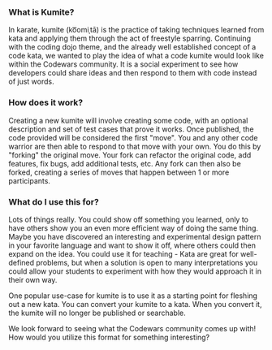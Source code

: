 ### What is Kumite?

In karate, kumite (ko͞omiˌtā) is the practice of taking techniques learned from kata and applying them through the act of freestyle sparring. Continuing with the coding dojo theme, and the already well established concept of a code kata, we wanted to play the idea of what a code kumite would look like within the Codewars community. It is a social experiment to see how developers could share ideas and then respond to them with code instead of just words.

### How does it work?

Creating a new kumite will involve creating some code, with an optional description and set of test cases that prove it works. Once published, the code provided will be considered the first "move". You and any other code warrior are then able to respond to that move with your own. You do this by "forking" the original move. Your fork can refactor the original code, add features, fix bugs, add additional tests, etc. Any fork can then also be forked, creating a series of moves that happen between 1 or more participants.

### What do I use this for?

Lots of things really. You could show off something you learned, only to have others show you an even more efficient way of doing the same thing. Maybe you have discovered an interesting and experimental design pattern in your favorite language and want to show it off, where others could then expand on the idea. You could use it for teaching - Kata are great for well-defined problems, but when a solution is open to many interpretations you could allow your students to experiment with how they would approach it in their own way.

One popular use-case for kumite is to use it as a starting point for fleshing out a new kata. You can convert your kumite to a kata. When you convert it, the kumite will no longer be published or searchable.

We look forward to seeing what the Codewars community comes up with! How would you utilize this format for something interesting?